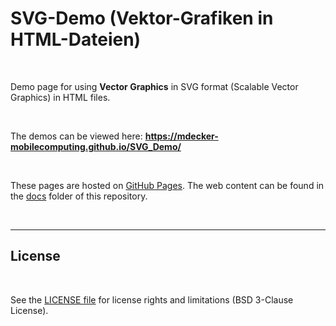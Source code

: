 # SVG-Demo (Vektor-Grafiken in HTML-Dateien) #

<br>

Demo page for using **Vector Graphics** in SVG format (Scalable Vector Graphics) in HTML files.

<br>

The demos can be viewed here: **https://mdecker-mobilecomputing.github.io/SVG_Demo/**

<br>

These pages are hosted on [GitHub Pages](https://help.github.com/articles/what-is-github-pages/). 
The web content can be found in the [docs](docs/) folder of this repository.

<br>

----

## License ##

<br>

See the [LICENSE file](LICENSE.md) for license rights and limitations (BSD 3-Clause License).

<br>
